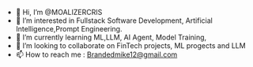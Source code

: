 - 👋 Hi, I’m @MOALIZERCRIS
- 👀 I’m interested in Fullstack Software Development, Artificial Intelligence,Prompt Engineering.
- 🌱 I’m currently learning ML,LLM, AI Agent, Model Training, 
- 💞️ I’m looking to collaborate on FinTech projects, ML progects and LLM
- 📫 How to reach me : Brandedmike12@gmail.com

<!---
MOALIZERCRIS/MOALIZERCRIS is a ✨ special ✨ repository because its `README.md` (this file) appears on your GitHub profile.
You can click the Preview link to take a look at your changes.
--->
